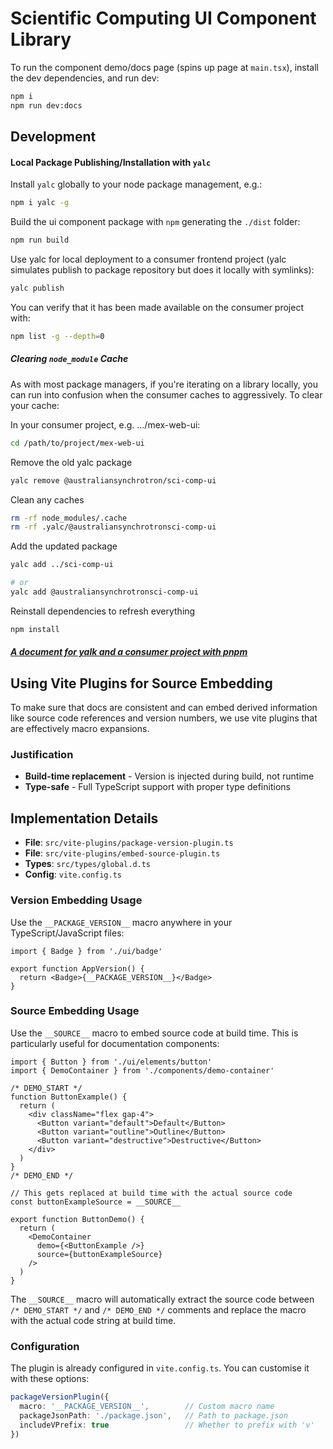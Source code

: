 # Scientific Computing UI Component Library

To run the component demo/docs page (spins up page at `main.tsx`), install the dev dependencies, and run dev:
```bash
npm i
npm run dev:docs 
```

## Development

#### Local Package Publishing/Installation with `yalc`
Install `yalc` globally to your node package management, e.g.:
```bash
npm i yalc -g
```
Build the ui component package with `npm` generating the `./dist` folder:
```bash
npm run build
```

Use yalc for local deployment to a consumer frontend project (yalc simulates publish to package repository but does it locally with symlinks):
```bash
yalc publish
```
You can verify that it has been made available on the consumer project with:
```bash
npm list -g --depth=0
```

##### Clearing `node_module` Cache
As with most package managers, if you're iterating on a library locally, you can run into confusion when the consumer caches to aggressively.
To clear your cache: 

In your consumer project, e.g. .../mex-web-ui:
```bash
cd /path/to/project/mex-web-ui
```

Remove the old yalc package
```bash
yalc remove @australiansynchrotron/sci-comp-ui
```

Clean any caches
```bash
rm -rf node_modules/.cache
rm -rf .yalc/@australiansynchrotronsci-comp-ui
```

Add the updated package
```bash
yalc add ../sci-comp-ui

# or
yalc add @australiansynchrotronsci-comp-ui
```

Reinstall dependencies to refresh everything
```bash
npm install
```

##### [A document for yalk and a consumer project with pnpm](./docs/yalc-with-pnpm-guide.md)

## Using Vite Plugins for Source Embedding

To make sure that docs are consistent and can embed derived information like source code references and version numbers, we use vite plugins that are effectively macro expansions.

### Justification

- **Build-time replacement** - Version is injected during build, not runtime
- **Type-safe** - Full TypeScript support with proper type definitions

## Implementation Details

- **File**: `src/vite-plugins/package-version-plugin.ts`
- **File**: `src/vite-plugins/embed-source-plugin.ts`
- **Types**: `src/types/global.d.ts`
- **Config**: `vite.config.ts`

### Version Embedding Usage

Use the `__PACKAGE_VERSION__` macro anywhere in your TypeScript/JavaScript files:

```tsx
import { Badge } from './ui/badge'

export function AppVersion() {
  return <Badge>{__PACKAGE_VERSION__}</Badge>
}
```

### Source Embedding Usage

Use the `__SOURCE__` macro to embed source code at build time. This is particularly useful for documentation components:

```tsx
import { Button } from './ui/elements/button'
import { DemoContainer } from './components/demo-container'

/* DEMO_START */
function ButtonExample() {
  return (
    <div className="flex gap-4">
      <Button variant="default">Default</Button>
      <Button variant="outline">Outline</Button>
      <Button variant="destructive">Destructive</Button>
    </div>
  )
}
/* DEMO_END */

// This gets replaced at build time with the actual source code
const buttonExampleSource = __SOURCE__

export function ButtonDemo() {
  return (
    <DemoContainer
      demo={<ButtonExample />}
      source={buttonExampleSource}
    />
  )
}
```

The `__SOURCE__` macro will automatically extract the source code between `/* DEMO_START */` and `/* DEMO_END */` comments and replace the macro with the actual code string at build time.

### Configuration

The plugin is already configured in `vite.config.ts`. You can customise it with these options:

```typescript
packageVersionPlugin({
  macro: '__PACKAGE_VERSION__',        // Custom macro name
  packageJsonPath: './package.json',   // Path to package.json
  includeVPrefix: true                 // Whether to prefix with 'v'
})
```

